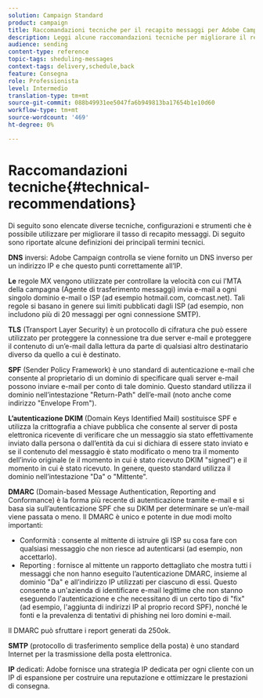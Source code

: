 ```yaml
---
solution: Campaign Standard
product: campaign
title: Raccomandazioni tecniche per il recapito messaggi per Adobe Campaign Standard
description: Leggi alcune raccomandazioni tecniche per migliorare il recapito messaggi con Adobe Campaign Standard.
audience: sending
content-type: reference
topic-tags: sheduling-messages
context-tags: delivery,schedule,back
feature: Consegna
role: Professionista
level: Intermedio
translation-type: tm+mt
source-git-commit: 088b49931ee5047fa6b949813ba17654b1e10d60
workflow-type: tm+mt
source-wordcount: '469'
ht-degree: 0%

---
```



# Raccomandazioni tecniche{#technical-recommendations}

Di seguito sono elencate diverse tecniche, configurazioni e strumenti che è possibile utilizzare per migliorare il tasso di recapito messaggi. Di seguito sono riportate alcune definizioni dei principali termini tecnici.

**DNS** inversi: Adobe Campaign controlla se viene fornito un DNS inverso per un indirizzo IP e che questo punti correttamente all’IP.

**Le** regole MX vengono utilizzate per controllare la velocità con cui l’MTA della campagna (Agente di trasferimento messaggi) invia e-mail a ogni singolo dominio e-mail o ISP (ad esempio hotmail.com, comcast.net). Tali regole si basano in genere sui limiti pubblicati dagli ISP (ad esempio, non includono più di 20 messaggi per ogni connessione SMTP).

**TLS**  (Transport Layer Security) è un protocollo di cifratura che può essere utilizzato per proteggere la connessione tra due server e-mail e proteggere il contenuto di un’e-mail dalla lettura da parte di qualsiasi altro destinatario diverso da quello a cui è destinato.

**SPF**  (Sender Policy Framework) è uno standard di autenticazione e-mail che consente al proprietario di un dominio di specificare quali server e-mail possono inviare e-mail per conto di tale dominio. Questo standard utilizza il dominio nell’intestazione &quot;Return-Path&quot; dell’e-mail (noto anche come indirizzo &quot;Envelope From&quot;).

**L’autenticazione DKIM**  (Domain Keys Identified Mail) sostituisce SPF e utilizza la crittografia a chiave pubblica che consente al server di posta elettronica ricevente di verificare che un messaggio sia stato effettivamente inviato dalla persona o dall’entità da cui si dichiara di essere stato inviato e se il contenuto del messaggio è stato modificato o meno tra il momento dell’invio originale (e il momento in cui è stato ricevuto DKIM &quot;signed&quot;) e il momento in cui è stato ricevuto. In genere, questo standard utilizza il dominio nell’intestazione &quot;Da&quot; o &quot;Mittente&quot;.

**DMARC**  (Domain-based Message Authentication, Reporting and Conformance) è la forma più recente di autenticazione tramite e-mail e si basa sia sull’autenticazione SPF che su DKIM per determinare se un’e-mail viene passata o meno. Il DMARC è unico e potente in due modi molto importanti:
* Conformità : consente al mittente di istruire gli ISP su cosa fare con qualsiasi messaggio che non riesce ad autenticarsi (ad esempio, non accettarlo).
* Reporting : fornisce al mittente un rapporto dettagliato che mostra tutti i messaggi che non hanno eseguito l’autenticazione DMARC, insieme al dominio &quot;Da&quot; e all’indirizzo IP utilizzati per ciascuno di essi. Questo consente a un&#39;azienda di identificare e-mail legittime che non stanno eseguendo l&#39;autenticazione e che necessitano di un certo tipo di &quot;fix&quot; (ad esempio, l&#39;aggiunta di indirizzi IP al proprio record SPF), nonché le fonti e la prevalenza di tentativi di phishing nei loro domini e-mail.

Il DMARC può sfruttare i report generati da 250ok.

**SMTP**  (protocollo di trasferimento semplice della posta) è uno standard Internet per la trasmissione della posta elettronica.

**IP** dedicati: Adobe fornisce una strategia IP dedicata per ogni cliente con un IP di espansione per costruire una reputazione e ottimizzare le prestazioni di consegna.
